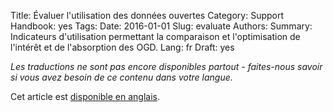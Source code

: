 Title: Évaluer l'utilisation des données ouvertes
Category: Support
Handbook: yes
Tags:
Date: 2016-01-01
Slug: evaluate
Authors:
Summary: Indicateurs d'utilisation permettant la comparaison et l'optimisation de l'intérêt et de l'absorption des OGD.
Lang: fr
Draft: yes


<em>Les traductions ne sont pas encore disponibles partout - faites-nous savoir si vous avez besoin de ce contenu dans votre langue.</em>

Cet article est [disponible en anglais](/en/support/evaluate).
